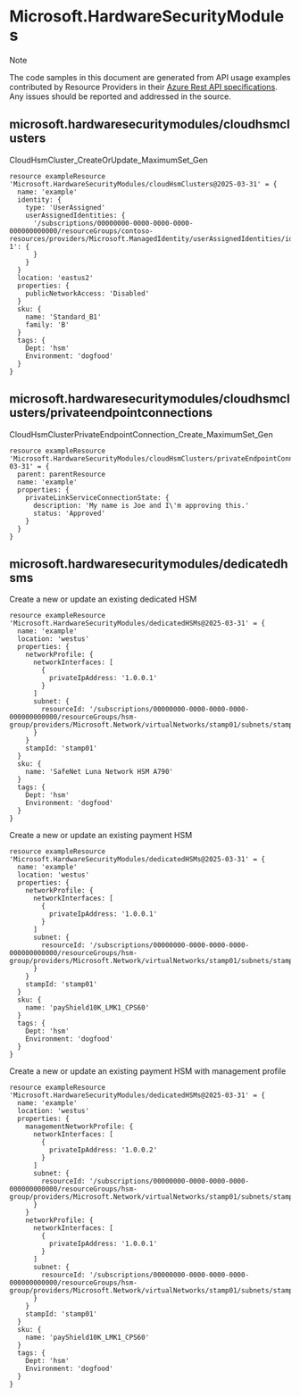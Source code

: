 # Microsoft.HardwareSecurityModules
  
> [!NOTE]
> The code samples in this document are generated from API usage examples contributed by Resource Providers in their [Azure Rest API specifications](https://github.com/Azure/azure-rest-api-specs). Any issues should be reported and addressed in the source.


## microsoft.hardwaresecuritymodules/cloudhsmclusters

CloudHsmCluster_CreateOrUpdate_MaximumSet_Gen
```bicep
resource exampleResource 'Microsoft.HardwareSecurityModules/cloudHsmClusters@2025-03-31' = {
  name: 'example'
  identity: {
    type: 'UserAssigned'
    userAssignedIdentities: {
      '/subscriptions/00000000-0000-0000-0000-000000000000/resourceGroups/contoso-resources/providers/Microsoft.ManagedIdentity/userAssignedIdentities/identity-1': {
      }
    }
  }
  location: 'eastus2'
  properties: {
    publicNetworkAccess: 'Disabled'
  }
  sku: {
    name: 'Standard_B1'
    family: 'B'
  }
  tags: {
    Dept: 'hsm'
    Environment: 'dogfood'
  }
}
```

## microsoft.hardwaresecuritymodules/cloudhsmclusters/privateendpointconnections

CloudHsmClusterPrivateEndpointConnection_Create_MaximumSet_Gen
```bicep
resource exampleResource 'Microsoft.HardwareSecurityModules/cloudHsmClusters/privateEndpointConnections@2025-03-31' = {
  parent: parentResource 
  name: 'example'
  properties: {
    privateLinkServiceConnectionState: {
      description: 'My name is Joe and I\'m approving this.'
      status: 'Approved'
    }
  }
}
```

## microsoft.hardwaresecuritymodules/dedicatedhsms

Create a new or update an existing dedicated HSM
```bicep
resource exampleResource 'Microsoft.HardwareSecurityModules/dedicatedHSMs@2025-03-31' = {
  name: 'example'
  location: 'westus'
  properties: {
    networkProfile: {
      networkInterfaces: [
        {
          privateIpAddress: '1.0.0.1'
        }
      ]
      subnet: {
        resourceId: '/subscriptions/00000000-0000-0000-0000-000000000000/resourceGroups/hsm-group/providers/Microsoft.Network/virtualNetworks/stamp01/subnets/stamp01'
      }
    }
    stampId: 'stamp01'
  }
  sku: {
    name: 'SafeNet Luna Network HSM A790'
  }
  tags: {
    Dept: 'hsm'
    Environment: 'dogfood'
  }
}
```

Create a new or update an existing payment HSM
```bicep
resource exampleResource 'Microsoft.HardwareSecurityModules/dedicatedHSMs@2025-03-31' = {
  name: 'example'
  location: 'westus'
  properties: {
    networkProfile: {
      networkInterfaces: [
        {
          privateIpAddress: '1.0.0.1'
        }
      ]
      subnet: {
        resourceId: '/subscriptions/00000000-0000-0000-0000-000000000000/resourceGroups/hsm-group/providers/Microsoft.Network/virtualNetworks/stamp01/subnets/stamp01'
      }
    }
    stampId: 'stamp01'
  }
  sku: {
    name: 'payShield10K_LMK1_CPS60'
  }
  tags: {
    Dept: 'hsm'
    Environment: 'dogfood'
  }
}
```

Create a new or update an existing payment HSM with management profile
```bicep
resource exampleResource 'Microsoft.HardwareSecurityModules/dedicatedHSMs@2025-03-31' = {
  name: 'example'
  location: 'westus'
  properties: {
    managementNetworkProfile: {
      networkInterfaces: [
        {
          privateIpAddress: '1.0.0.2'
        }
      ]
      subnet: {
        resourceId: '/subscriptions/00000000-0000-0000-0000-000000000000/resourceGroups/hsm-group/providers/Microsoft.Network/virtualNetworks/stamp01/subnets/stamp01'
      }
    }
    networkProfile: {
      networkInterfaces: [
        {
          privateIpAddress: '1.0.0.1'
        }
      ]
      subnet: {
        resourceId: '/subscriptions/00000000-0000-0000-0000-000000000000/resourceGroups/hsm-group/providers/Microsoft.Network/virtualNetworks/stamp01/subnets/stamp01'
      }
    }
    stampId: 'stamp01'
  }
  sku: {
    name: 'payShield10K_LMK1_CPS60'
  }
  tags: {
    Dept: 'hsm'
    Environment: 'dogfood'
  }
}
```
